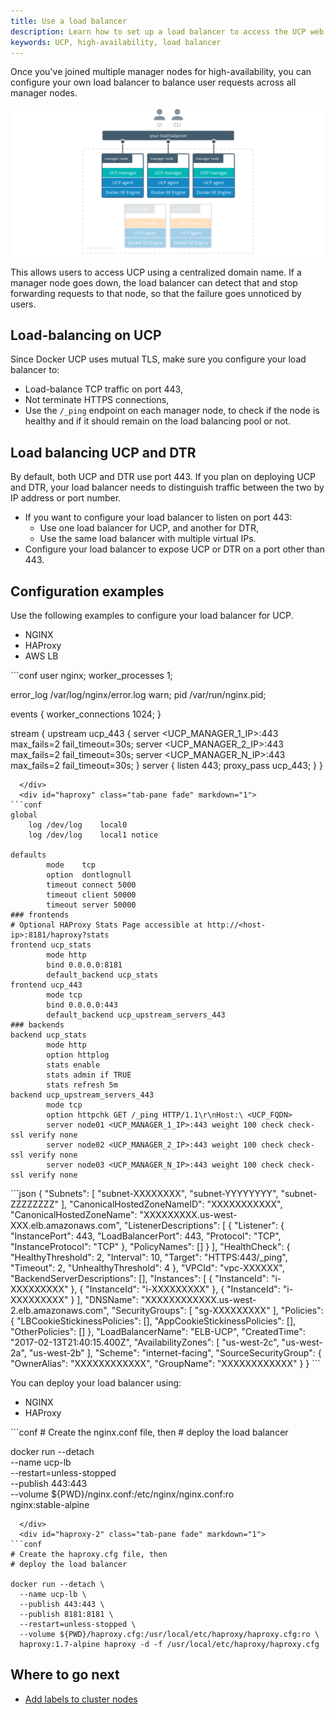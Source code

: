 ```yaml
---
title: Use a load balancer
description: Learn how to set up a load balancer to access the UCP web UI using an hostname.
keywords: UCP, high-availability, load balancer
---
```


Once you've joined multiple manager nodes for high-availability, you can
configure your own load balancer to balance user requests across all
manager nodes.

![](../../images/use-a-load-balancer-1.svg)

This allows users to access UCP using a centralized domain name. If
a manager node goes down, the load balancer can detect that and stop forwarding
requests to that node, so that the failure goes unnoticed by users.

## Load-balancing on UCP

Since Docker UCP uses mutual TLS, make sure you configure your load balancer to:

* Load-balance TCP traffic on port 443,
* Not terminate HTTPS connections,
* Use the `/_ping` endpoint on each manager node, to check if the node
is healthy and if it should remain on the load balancing pool or not.

## Load balancing UCP and DTR

By default, both UCP and DTR use port 443. If you plan on deploying UCP and DTR,
your load balancer needs to distinguish traffic between the two by IP address
or port number.

* If you want to configure your load balancer to listen on port 443:
    * Use one load balancer for UCP, and another for DTR,
    * Use the same load balancer with multiple virtual IPs.
* Configure your load balancer to expose UCP or DTR on a port other than 443.

## Configuration examples

Use the following examples to configure your load balancer for UCP.

<ul class="nav nav-tabs">
  <li class="active"><a data-toggle="tab" data-target="#nginx" data-group="nginx">NGINX</a></li>
  <li><a data-toggle="tab" data-target="#haproxy" data-group="haproxy">HAProxy</a></li>
  <li><a data-toggle="tab" data-target="#aws">AWS LB</a></li>
</ul>
<div class="tab-content">
  <div id="nginx" class="tab-pane fade in active" markdown="1">
```conf
user  nginx;
worker_processes  1;

error_log  /var/log/nginx/error.log warn;
pid        /var/run/nginx.pid;

events {
    worker_connections  1024;
}

stream {
    upstream ucp_443 {
        server <UCP_MANAGER_1_IP>:443 max_fails=2 fail_timeout=30s;
        server <UCP_MANAGER_2_IP>:443 max_fails=2 fail_timeout=30s;
        server <UCP_MANAGER_N_IP>:443  max_fails=2 fail_timeout=30s;
    }
    server {
        listen 443;
        proxy_pass ucp_443;
    }
}
```
  </div>
  <div id="haproxy" class="tab-pane fade" markdown="1">
```conf
global
    log /dev/log    local0
    log /dev/log    local1 notice

defaults
        mode    tcp
        option  dontlognull
        timeout connect 5000
        timeout client 50000
        timeout server 50000
### frontends
# Optional HAProxy Stats Page accessible at http://<host-ip>:8181/haproxy?stats
frontend ucp_stats
        mode http
        bind 0.0.0.0:8181
        default_backend ucp_stats
frontend ucp_443
        mode tcp
        bind 0.0.0.0:443
        default_backend ucp_upstream_servers_443
### backends
backend ucp_stats
        mode http
        option httplog
        stats enable
        stats admin if TRUE
        stats refresh 5m
backend ucp_upstream_servers_443
        mode tcp
        option httpchk GET /_ping HTTP/1.1\r\nHost:\ <UCP_FQDN>
        server node01 <UCP_MANAGER_1_IP>:443 weight 100 check check-ssl verify none
        server node02 <UCP_MANAGER_2_IP>:443 weight 100 check check-ssl verify none
        server node03 <UCP_MANAGER_N_IP>:443 weight 100 check check-ssl verify none
```
  </div>
  <div id="aws" class="tab-pane fade" markdown="1">
```json
{
    "Subnets": [
        "subnet-XXXXXXXX",
        "subnet-YYYYYYYY",
        "subnet-ZZZZZZZZ"
    ],
    "CanonicalHostedZoneNameID": "XXXXXXXXXXX",
    "CanonicalHostedZoneName": "XXXXXXXXX.us-west-XXX.elb.amazonaws.com",
    "ListenerDescriptions": [
        {
            "Listener": {
                "InstancePort": 443,
                "LoadBalancerPort": 443,
                "Protocol": "TCP",
                "InstanceProtocol": "TCP"
            },
            "PolicyNames": []
        }
    ],
    "HealthCheck": {
        "HealthyThreshold": 2,
        "Interval": 10,
        "Target": "HTTPS:443/_ping",
        "Timeout": 2,
        "UnhealthyThreshold": 4
    },
    "VPCId": "vpc-XXXXXX",
    "BackendServerDescriptions": [],
    "Instances": [
        {
            "InstanceId": "i-XXXXXXXXX"
        },
        {
            "InstanceId": "i-XXXXXXXXX"
        },
        {
            "InstanceId": "i-XXXXXXXXX"
        }
    ],
    "DNSName": "XXXXXXXXXXXX.us-west-2.elb.amazonaws.com",
    "SecurityGroups": [
        "sg-XXXXXXXXX"
    ],
    "Policies": {
        "LBCookieStickinessPolicies": [],
        "AppCookieStickinessPolicies": [],
        "OtherPolicies": []
    },
    "LoadBalancerName": "ELB-UCP",
    "CreatedTime": "2017-02-13T21:40:15.400Z",
    "AvailabilityZones": [
        "us-west-2c",
        "us-west-2a",
        "us-west-2b"
    ],
    "Scheme": "internet-facing",
    "SourceSecurityGroup": {
        "OwnerAlias": "XXXXXXXXXXXX",
        "GroupName":  "XXXXXXXXXXXX"
    }
}
```
  </div>
</div>


You can deploy your load balancer using:

<ul class="nav nav-tabs">
  <li class="active"><a data-toggle="tab" data-target="#nginx-2" data-group="nginx">NGINX</a></li>
  <li><a data-toggle="tab" data-target="#haproxy-2" data-group="haproxy">HAProxy</a></li>
</ul>
<div class="tab-content">
  <div id="nginx-2" class="tab-pane fade in active" markdown="1">
```conf
# Create the nginx.conf file, then
# deploy the load balancer

docker run --detach \
  --name ucp-lb \
  --restart=unless-stopped \
  --publish 443:443 \
  --volume ${PWD}/nginx.conf:/etc/nginx/nginx.conf:ro \
  nginx:stable-alpine
```
  </div>
  <div id="haproxy-2" class="tab-pane fade" markdown="1">
```conf
# Create the haproxy.cfg file, then
# deploy the load balancer

docker run --detach \
  --name ucp-lb \
  --publish 443:443 \
  --publish 8181:8181 \
  --restart=unless-stopped \
  --volume ${PWD}/haproxy.cfg:/usr/local/etc/haproxy/haproxy.cfg:ro \
  haproxy:1.7-alpine haproxy -d -f /usr/local/etc/haproxy/haproxy.cfg
```
  </div>
</div>

## Where to go next

* [Add labels to cluster nodes](add-labels-to-cluster-nodes.md)
